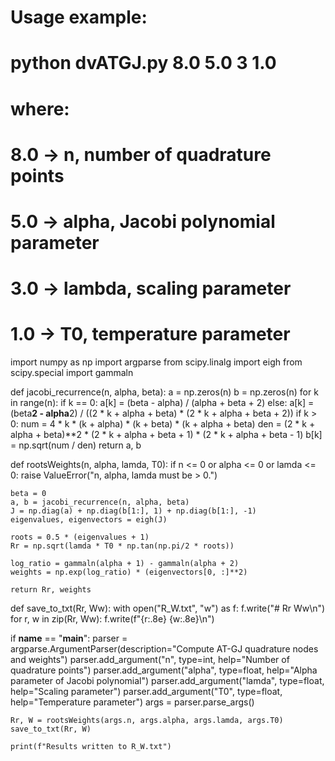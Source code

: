 # Usage example:
#   python dvATGJ.py 8.0 5.0 3 1.0
# where:
#   8.0  -> n, number of quadrature points
#   5.0  -> alpha, Jacobi polynomial parameter
#   3.0  -> lambda, scaling parameter
#   1.0  -> T0, temperature parameter
import numpy as np
import argparse
from scipy.linalg import eigh
from scipy.special import gammaln

def jacobi_recurrence(n, alpha, beta):
    a = np.zeros(n)
    b = np.zeros(n)
    for k in range(n):
        if k == 0:
            a[k] = (beta - alpha) / (alpha + beta + 2)
        else:
            a[k] = (beta**2 - alpha**2) / ((2 * k + alpha + beta) * (2 * k + alpha + beta + 2))
        if k > 0:
            num = 4 * k * (k + alpha) * (k + beta) * (k + alpha + beta)
            den = (2 * k + alpha + beta)**2 * (2 * k + alpha + beta + 1) * (2 * k + alpha + beta - 1)
            b[k] = np.sqrt(num / den)
    return a, b

def rootsWeights(n, alpha, lamda, T0):
    if n <= 0 or alpha <= 0 or lamda <= 0:
        raise ValueError("n, alpha, lamda must be > 0.")
    
    beta = 0
    a, b = jacobi_recurrence(n, alpha, beta)
    J = np.diag(a) + np.diag(b[1:], 1) + np.diag(b[1:], -1)
    eigenvalues, eigenvectors = eigh(J)

    roots = 0.5 * (eigenvalues + 1)
    Rr = np.sqrt(lamda * T0 * np.tan(np.pi/2 * roots))
    
    log_ratio = gammaln(alpha + 1) - gammaln(alpha + 2)
    weights = np.exp(log_ratio) * (eigenvectors[0, :]**2)

    return Rr, weights

def save_to_txt(Rr, Ww):
    with open("R_W.txt", "w") as f:
        f.write("# Rr            Ww\n")
        for r, w in zip(Rr, Ww):
            f.write(f"{r:.8e}  {w:.8e}\n")

if __name__ == "__main__":
    parser = argparse.ArgumentParser(description="Compute AT-GJ quadrature nodes and weights")
    parser.add_argument("n", type=int, help="Number of quadrature points")
    parser.add_argument("alpha", type=float, help="Alpha parameter of Jacobi polynomial")
    parser.add_argument("lamda", type=float, help="Scaling parameter")
    parser.add_argument("T0", type=float, help="Temperature parameter")
    args = parser.parse_args()

    Rr, W = rootsWeights(args.n, args.alpha, args.lamda, args.T0)
    save_to_txt(Rr, W)

    print(f"Results written to R_W.txt")
